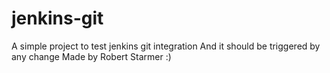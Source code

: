# jenkins-git

A simple project to test jenkins git integration
And it should be triggered by any change
Made by Robert Starmer :)
